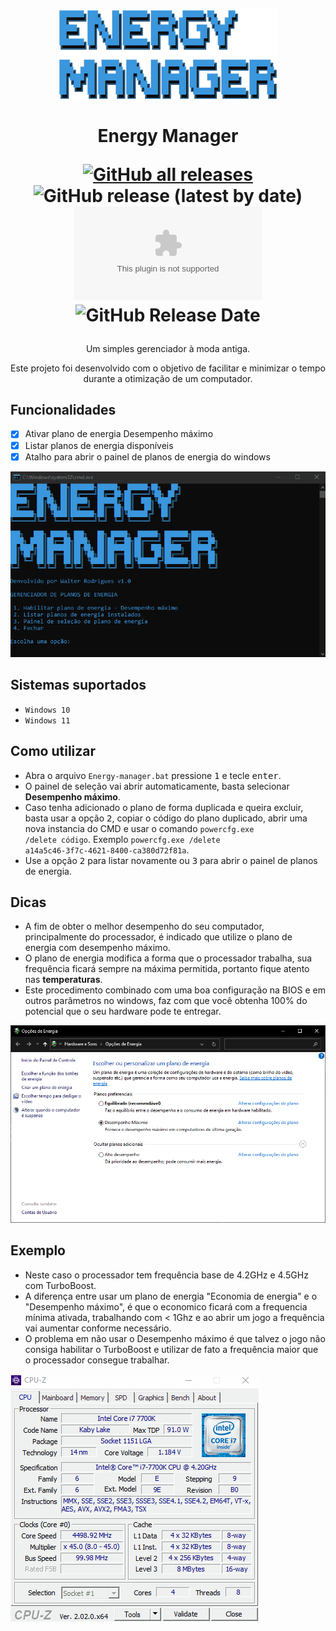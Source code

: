 <p align="center">
  <img width="350" align="center" src="Screenshots/1.png">
</p>
<h1 align="center">Energy Manager

  [![GitHub all releases](https://img.shields.io/github/downloads/waltinho17/EnergyManager/total?label=download)](/Energy-manager.zip?raw=true)
  ![GitHub release (latest by date)](https://img.shields.io/github/v/release/waltinho17/energymanager)
  ![GitHub file size in bytes](https://img.shields.io/github/size/waltinho17/energymanager/Energy-manager.zip)
  ![GitHub Release Date](https://img.shields.io/github/release-date/waltinho17/energymanager)
</h1>
<p align="center">
  Um simples gerenciador à moda antiga.
</p>
<p align="center">Este projeto foi desenvolvido com o objetivo de facilitar e minimizar o tempo durante a otimização de um computador.</b></p>

## Funcionalidades
* [x] Ativar plano de energia Desempenho máximo
* [x] Listar planos de energia disponíveis
* [x] Atalho para abrir o painel de planos de energia do windows

![EnergyManager](Screenshots/Animação.gif)

## Sistemas suportados
* <code>Windows 10</code>
* <code>Windows 11</code>

## Como utilizar
* Abra o arquivo <code>Energy-manager.bat</code> pressione <kbd>1</kbd> e tecle <kbd>enter</kbd>.
* O painel de seleção vai abrir automaticamente, basta selecionar <b>Desempenho máximo</b>.
* Caso tenha adicionado o plano de forma duplicada e queira excluir, basta usar a opção <kbd>2</kbd>, copiar o código do plano duplicado, abrir uma nova instancia do CMD e usar o comando <code>powercfg.exe /delete código</code>. Exemplo <code>powercfg.exe /delete a14a5c46-3f7c-4621-8400-ca380d72f81a</code>.
* Use a opção <kbd>2</kbd> para listar novamente ou <kbd>3</kbd> para abrir o painel de planos de energia.

## Dicas
* A fim de obter o melhor desempenho do seu computador, principalmente do processador, é indicado que utilize o plano de energia com desempenho máximo.
* O plano de energia modifica a forma que o processador trabalha, sua frequência ficará sempre na máxima permitida, portanto fique atento nas <b>temperaturas</b>. 
* Este procedimento combinado com uma boa configuração na BIOS e em outros parâmetros no windows, faz com que você obtenha 100% do potencial que o seu hardware pode te entregar.

![Gerenciador](Screenshots/2.png)

## Exemplo
* Neste caso o processador tem frequência base de 4.2GHz e 4.5GHz com TurboBoost.
* A diferença entre usar um plano de energia "Economia de energia" e o "Desempenho máximo", é que o economico ficará com a frequencia mínima ativada, trabalhando com < 1Ghz e ao abrir um jogo a frequência vai aumentar conforme necessário.
* O problema em não usar o Desempenho máximo é que talvez o jogo não consiga habilitar o TurboBoost e utilizar de fato a frequência maior que o processador consegue trabalhar.

![cpu](Screenshots/CPU1.gif)